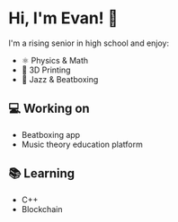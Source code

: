 # Hi, I'm Evan! 👋

I'm a rising senior in high school and enjoy:
- ⚛️ Physics & Math
- 🤖 3D Printing 
- 🎷 Jazz & Beatboxing

## 💻 Working on
- Beatboxing app
- Music theory education platform

## 📚 Learning
- C++
- Blockchain
